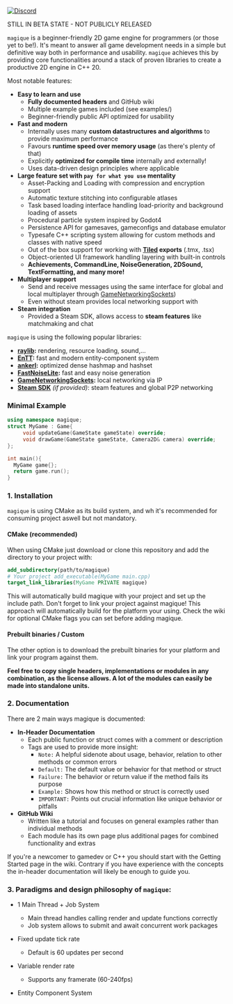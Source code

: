 [![Discord](https://img.shields.io/badge/Discord-%235865F2.svg?&logo=discord&logoColor=white)](https://discord.gg/YAsvnxAmX7)

STILL IN BETA STATE - NOT PUBLICLY RELEASED

`magique` is a beginner-friendly 2D game engine for programmers (or those yet to be!). It's meant to answer all game
development
needs in a simple but definitive way both in performance and usability. `magique` achieves this by providing core
functionalities around a stack of proven libraries to create a productive 2D engine in C++ 20.

Most notable features:

- **Easy to learn and use**
    - **Fully documented headers** and GitHub wiki
    - Multiple example games included (see examples/)
    - Beginner-friendly public API optimized for usability
- **Fast and modern**
    - Internally uses many **custom datastructures and algorithms** to provide maximum performance
    - Favours **runtime speed over memory usage** (as there's plenty of that)
    - Explicitly **optimized for compile time** internally and externally!
    - Uses data-driven design principles where applicable
- **Large feature set with `pay for what you use` mentality**
    - Asset-Packing and Loading with compression and encryption support
    - Automatic texture stitching into configurable atlases
    - Task based loading interface handling load-priority and background loading of assets
    - Procedural particle system inspired by Godot4
    - Persistence API for gamesaves, gameconfigs and database emulator
    - Typesafe C++ scripting system allowing for custom methods and classes with native speed
    - Out of the box support for working with **[Tiled](https://www.mapeditor.org/) exports** (.tmx, .tsx)
    - Object-oriented UI framework handling layering with built-in controls
    - **Achievements, CommandLine, NoiseGeneration, 2DSound, TextFormatting, and many more!**
- **Multiplayer support**
    - Send and receive messages using the same interface for global and local multiplayer
      through [GameNetworkingSockets](https://github.com/ValveSoftware/GameNetworkingSockets))
    - Even without steam provides local networking support with
- **Steam integration**
    - Provided a Steam SDK, allows access to **steam features** like matchmaking and chat

`magique` is using the following popular libraries:

- **[raylib](https://github.com/raysan5/raylib):** rendering, resource loading, sound,...
- **[EnTT](https://github.com/skypjack/entt):** fast and modern entity-component system
- **[ankerl](https://github.com/martinus/unordered_dense):** optimized dense hashmap and hashset
- **[FastNoiseLite](https://github.com/Auburn/FastNoiseLite):** fast and easy noise generation
- **[GameNetworkingSockets](https://github.com/ValveSoftware/GameNetworkingSockets):** local networking via IP
- **[Steam SDK](https://partner.steamgames.com/)** _(if provided)_:  steam features and global P2P networking

### Minimal Example

```c++
using namespace magique;
struct MyGame : Game{
     void updateGame(GameState gameState) override;
     void drawGame(GameState gameState, Camera2D& camera) override;
};

int main(){
  MyGame game{};
  return game.run();
}
```

### 1. Installation

`magique` is using CMake as its build system, and wh it's recommended for consuming project aswell but not mandatory.

#### CMake (recommended)

When using CMake just download or clone this repository and add the directory to your project with:

```cmake
add_subdirectory(path/to/magique)
# Your project add_executable(MyGame main.cpp)
target_link_libraries(MyGame PRIVATE magique)
```

This will automatically build magique with your project and set up the include path. Don't forget to link your project
against magique! This approach will automatically build for the platform your using.
Check the wiki for optional CMake flags you can set before adding magique.

#### Prebuilt binaries / Custom

The other option is to download the prebuilt binaries for your platform and link your program against them.

**Feel free to copy single headers, implementations or modules in any combination, as the license allows. A lot of the
modules can easily be
made into
standalone units.**

### 2. Documentation

There are 2 main ways magique is documented:

- **In-Header Documentation**
    - Each public function or struct comes with a comment or description
    - Tags are used to provide more insight:
        - `Note:` A helpful sidenote about usage, behavior, relation to other methods or common errors
        - `Default:` The default value or behavior for that method or struct
        - `Failure:` The behavior or return value if the method fails its purpose
        - `Example:` Shows how this method or struct is correctly used
        - `IMPORTANT:` Points out crucial information like unique behavior or pitfalls
- **GitHub Wiki**
    - Written like a tutorial and focuses on general examples rather than individual methods
    - Each module has its own page plus additional pages for combined functionality and extras

If you're a newcomer to gamedev or C++ you should start with the Getting Started page in the wiki.
Contrary if you have experience with the concepts the in-header documentation will likely be enough to guide you.

### 3. Paradigms and design philosophy of `magique`:


- 1 Main Thread + Job System
    - Main thread handles calling render and update functions correctly
    - Job system allows to submit and await concurrent work packages

- Fixed update tick rate
    - Default is 60 updates per second
- Variable render rate
    - Supports any framerate (60-240fps)
- Entity Component System